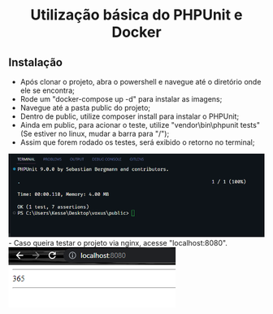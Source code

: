 <h1 align="center">Utilização básica do PHPUnit e Docker</h1>
<p>
</p>

## Instalação

- Após clonar o projeto, abra o powershell e navegue até o diretório onde ele se encontra;
- Rode um "docker-compose up -d" para instalar as imagens;
- Navegue até a pasta public do projeto;
- Dentro de public, utilize composer install para instalar o PHPUnit;
- Ainda em public, para acionar o teste, utilize "vendor\bin\phpunit tests" (Se estiver no linux, mudar a barra para "/");
- Assim que forem rodado os testes, será exibido o retorno no terminal;
<img src="phpunit.PNG">
- Caso queira testar o projeto via nginx, acesse "localhost:8080".
<img src="web.PNG">
